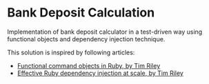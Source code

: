 # Bank Deposit Calculation

Implementation of bank deposit calculator in a test-driven way using functional objects and dependency injection technique.  

This solution is inspired by following articles:
- [Functional command objects in Ruby, by Tim Riley](https://www.icelab.com.au/notes/functional-command-objects-in-ruby/)  
- [Effective Ruby dependency injection at scale, by Tim Riley](https://www.icelab.com.au/notes/effective-ruby-dependency-injection-at-scale)  
